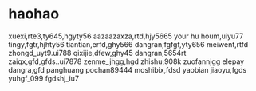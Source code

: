 # haohao
xuexi,rte3,ty645,hgyty56
aazaazaxza,rtd,hjy5665
your hu houm,uiyu77
tingy,fgtr,hjhty56
tiantian,erfd,ghy566
dangran,fgfgf,yty656
meiwent,rtfd
zhongd_uyt9.ui788
qixijie,dfew,ghy45
dangran,5654rt
zaiqx,gfd,gfds..ui7878
zenme_jhgg,hgd
zhishu;908k
zuofannjgg
elepay
dangra,gfd
panghuang
pochan89444
moshibix,fdsd
yaobian
jiaoyu,fgds
yuhgf_099
fgdshj_iu7
